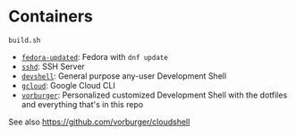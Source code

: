 # Containers

    build.sh

* [`fedora-updated`](fedora-updated/): Fedora with `dnf update`
* [`sshd`](sshd/): SSH Server
* [`devshell`](devshell/): General purpose any-user Development Shell
* [`gcloud`](gcloud/): Google Cloud CLI
* [`vorburger`](../): Personalized customized Development Shell with the dotfiles and everything that's in this repo

See also https://github.com/vorburger/cloudshell
